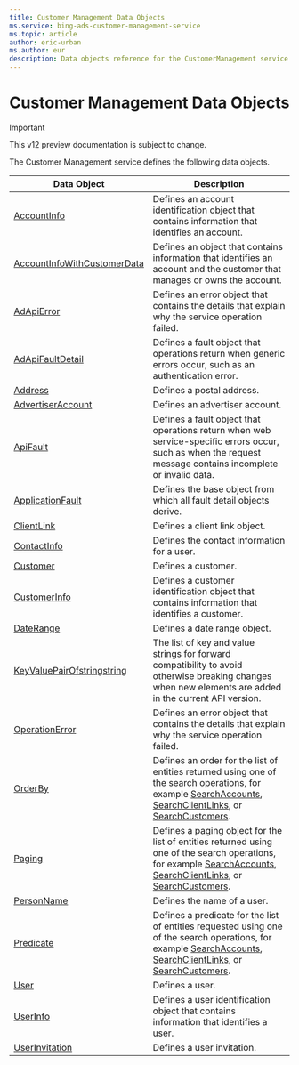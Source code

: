 ```yaml
---
title: Customer Management Data Objects
ms.service: bing-ads-customer-management-service
ms.topic: article
author: eric-urban
ms.author: eur
description: Data objects reference for the CustomerManagement service.
---
```

# Customer Management Data Objects

> [!IMPORTANT]
> This v12 preview documentation is subject to change.

The Customer Management service defines the following data objects.

|Data Object|Description|
|---|---|
|[AccountInfo](accountinfo)|Defines an account identification object that contains information that identifies an account.|
|[AccountInfoWithCustomerData](accountinfowithcustomerdata)|Defines an object that contains information that identifies an account and the customer that manages or owns the account.|
|[AdApiError](adapierror)|Defines an error object that contains the details that explain why the service operation failed.|
|[AdApiFaultDetail](adapifaultdetail)|Defines a fault object that operations return when generic errors occur, such as an authentication error.|
|[Address](address)|Defines a postal address.|
|[AdvertiserAccount](advertiseraccount)|Defines an advertiser account.|
|[ApiFault](apifault)|Defines a fault object that operations return when web service-specific errors occur, such as when the request message contains incomplete or invalid data.|
|[ApplicationFault](applicationfault)|Defines the base object from which all fault detail objects derive.|
|[ClientLink](clientlink)|Defines a client link object.|
|[ContactInfo](contactinfo)|Defines the contact information for a user.|
|[Customer](customer)|Defines a customer.|
|[CustomerInfo](customerinfo)|Defines a customer identification object that contains information that identifies a customer.|
|[DateRange](daterange)|Defines a date range object.|
|[KeyValuePairOfstringstring](keyvaluepairofstringstring)|The list of key and value strings for forward compatibility to avoid otherwise breaking changes when new elements are added in the current API version.|
|[OperationError](operationerror)|Defines an error object that contains the details that explain why the service operation failed.|
|[OrderBy](orderby)|Defines an order for the list of entities returned using one of the search operations, for example [SearchAccounts](/bingads/customer-management-service/searchaccounts), [SearchClientLinks](/bingads/customer-management-service/searchclientlinks), or [SearchCustomers](/bingads/customer-management-service/searchcustomers).|
|[Paging](paging)|Defines a paging object for the list of entities returned using one of the search operations, for example [SearchAccounts](/bingads/customer-management-service/searchaccounts), [SearchClientLinks](/bingads/customer-management-service/searchclientlinks), or [SearchCustomers](/bingads/customer-management-service/searchcustomers).|
|[PersonName](personname)|Defines the name of a user.|
|[Predicate](predicate)|Defines a predicate for the list of entities requested using one of the search operations, for example [SearchAccounts](/bingads/customer-management-service/searchaccounts), [SearchClientLinks](/bingads/customer-management-service/searchclientlinks), or [SearchCustomers](/bingads/customer-management-service/searchcustomers).|
|[User](user)|Defines a user.|
|[UserInfo](userinfo)|Defines a user identification object that contains information that identifies a user.|
|[UserInvitation](userinvitation)|Defines a user invitation.|
